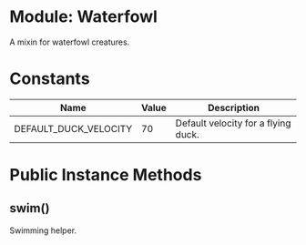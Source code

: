 # Module: Waterfowl
A mixin for waterfowl creatures.

# Constants
| Name | Value | Description |
| ---- | ---- | ----------- |
|DEFAULT_DUCK_VELOCITY | 70 | Default velocity for a flying duck.

# Public Instance Methods

## swim() [](#method-i-swim)
Swimming helper.
